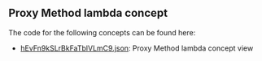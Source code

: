 ## Proxy Method lambda concept

The code for the following concepts can be found here: 

- [hEvFn9kSLrBkFaTblVLmC9.json](hEvFn9kSLrBkFaTblVLmC9.json): Proxy Method lambda concept view

